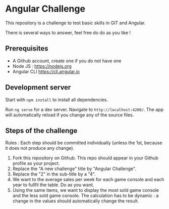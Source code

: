 # Angular Challenge

This repository is a challenge to test basic skills in GIT and Angular.

There is several ways to answer, feel free do do as you like !

## Prerequisites

- A Github account, create one if you do not have one
- Node JS : https://nodejs.org
- Angular CLI https://cli.angular.io

## Development server

Start with `npm install` to install all dependencies.

Run `ng serve` for a dev server. Navigate to `http://localhost:4200/`. The app will automatically reload if you change any of the source files.

## Steps of the challenge

Rules : Each step should be committed individually (unless the 1st, because it does not produce any change).

1. Fork this repository on Github. This repo should appear in your Github profile as your project.
2. Replace the "A new challenge" title by "Angular Challenge".
3. Replace the "2" in the sub-title by a "4".
4. We want to the average sales per week for each game console and each year to fullfil the table. Do as you want.
5. Using the same items, we want to display the most sold game console and the less sold game console. The calculation has to be dynamic : a change in the values should automatically change the result.
